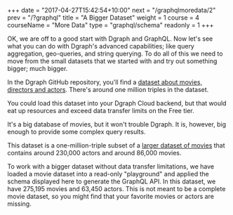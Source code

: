 +++
date = "2017-04-27T15:42:54+10:00"
next = "/graphqlmoredata/2"
prev = "/?graphql"
title = "A Bigger Dataset"
weight = 1
course = 4
courseName = "More Data"
type = "graphql/schema"
readonly = 1
+++

OK, we are off to a good start with Dgraph and GraphQL. Now let's see what you
can do with Dgraph's advanced capabilities; like query aggregation, geo-queries,
and string querying. To do all of this we need to move from the small datasets 
that we started with and try out something bigger; much bigger.

In the Dgraph GitHub repository, you'll find a
[dataset about movies, directors and actors](https://github.com/dgraph-io/tutorial/tree/master/resources/1million.rdf.gz). There's around one million triples in the dataset.

You could load this dataset into your Dgraph Cloud backend, but that would eat up
resources and exceed data transfer limits on the Free tier.

It's a big database of movies, but it won't trouble Dgraph. It is, however, big
enough to provide some complex query results.

This dataset is a one-million-triple subset of a
[larger dataset of movies](https://github.com/dgraph-io/benchmarks/blob/master/data/21million.rdf.gz)
that contains around 230,000 actors and around 86,000 movies.

To work with a bigger dataset without data transfer limitations, we have
loaded a movie dataset into a read-only "playground" and applied the schema
displayed here to generate the GraphQL API. In this dataset, we have 275,195
movies and 63,450 actors. This is not meant to be a complete movie dataset, so
you might find that your favorite movies or actors are missing.